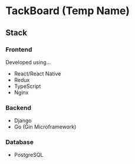 # TackBoard (Temp Name)
## Stack
### Frontend
Developed using...
 - React/React Native
 - Redux
 - TypeScript
 - Nginx
### Backend
 - Django
 - Go (Gin Microframework)
### Database
 - PostgreSQL